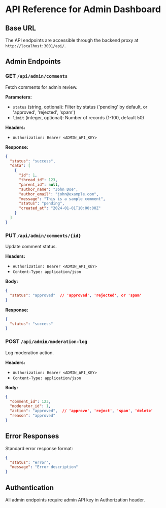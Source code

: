 # API Reference for Admin Dashboard

## Base URL
The API endpoints are accessible through the backend proxy at `http://localhost:3001/api/`.

## Admin Endpoints

### GET `/api/admin/comments`
Fetch comments for admin review.

**Parameters:**
- `status` (string, optional): Filter by status ('pending' by default, or 'approved', 'rejected', 'spam')
- `limit` (integer, optional): Number of records (1-100, default 50)

**Headers:**
- `Authorization: Bearer <ADMIN_API_KEY>`

**Response:**
```json
{
  "status": "success",
  "data": [
    {
      "id": 1,
      "thread_id": 123,
      "parent_id": null,
      "author_name": "John Doe",
      "author_email": "john@example.com",
      "message": "This is a sample comment",
      "status": "pending",
      "created_at": "2024-01-01T10:00:00Z"
    }
  ]
}
```

### PUT `/api/admin/comments/{id}`
Update comment status.

**Headers:**
- `Authorization: Bearer <ADMIN_API_KEY>`
- `Content-Type: application/json`

**Body:**
```json
{
  "status": "approved"  // 'approved', 'rejected', or 'spam'
}
```

**Response:**
```json
{
  "status": "success"
}
```

### POST `/api/admin/moderation-log`
Log moderation action.

**Headers:**
- `Authorization: Bearer <ADMIN_API_KEY>`
- `Content-Type: application/json`

**Body:**
```json
{
  "comment_id": 123,
  "moderator_id": 1,
  "action": "approved",  // 'approve', 'reject', 'spam', 'delete'
  "reason": "approved"
}
```

## Error Responses

Standard error response format:
```json
{
  "status": "error",
  "message": "Error description"
}
```

## Authentication

All admin endpoints require admin API key in Authorization header.